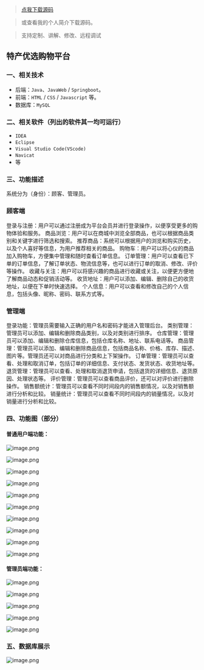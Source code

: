 > [点我下载源码](https://www.notmaker.com/detail/cb9f67d262344f069622e543dc517eda/ghp20250322) 


> 或查看我的个人简介下载源码。

> 支持定制、讲解、修改、远程调试


## 特产优选购物平台

### 一、相关技术
- 后端：`Java`、`JavaWeb` / `Springboot`。
- 前端：`HTML` / `CSS` / `Javascript` 等。
- 数据库：`MySQL`

### 二、相关软件（列出的软件其一均可运行）
- `IDEA`
- `Eclipse`
- `Visual Studio Code(VScode)`
- `Navicat`
- 等

### 三、功能描述
系统分为（身份）：顾客、管理员。

### 顾客端
登录与注册：用户可以通过注册成为平台会员并进行登录操作，以便享受更多的购物体验和服务。
商品浏览：用户可以在商城中浏览全部商品，也可以根据商品类别和关键字进行筛选和搜索。
推荐商品：系统可以根据用户的浏览和购买历史，以及个人喜好等信息，为用户推荐相关的商品。
购物车：用户可以将心仪的商品加入购物车，方便集中管理和随时查看订单信息。
订单管理：用户可以查看已下单的订单信息，了解订单状态、物流信息等，也可以进行订单的取消、修改、评价等操作。
收藏与关注：用户可以将感兴趣的商品进行收藏或关注，以便更方便地了解商品动态和促销活动等。
收货地址：用户可以添加、编辑、删除自己的收货地址，以便在下单时快速选择。
个人信息：用户可以查看和修改自己的个人信息，包括头像、昵称、密码、联系方式等。


### 管理端
登录功能：管理员需要输入正确的用户名和密码才能进入管理后台。
类别管理：管理员可以添加、编辑和删除商品类别，以及对类别进行排序。
仓库管理：管理员可以添加、编辑和删除仓库信息，包括仓库名称、地址、联系电话等。
商品管理：管理员可以添加、编辑和删除商品信息，包括商品名称、价格、库存、描述、图片等。管理员还可以对商品进行分类和上下架操作。
订单管理：管理员可以查看、处理和取消订单，包括订单的详细信息、支付状态、发货状态、收货地址等。
退货管理：管理员可以查看、处理和取消退货申请，包括退货的详细信息、退货原因、处理状态等。
评价管理：管理员可以查看商品评价，还可以对评价进行删除操作。
销售额统计：管理员可以查看不同时间段内的销售额情况，以及对销售额进行分析和比较。
销量统计：管理员可以查看不同时间段内的销量情况，以及对销量进行分析和比较。

### 四、功能图（部分）

#### 普通用户端功能：
![image.png](https://store.ptcc9.top/notmaker/user_upload/ba15bc64d0b24c178659372c9c4386bd/2024-02-26%2021:23:51_image.png)

![image.png](https://store.ptcc9.top/notmaker/user_upload/ba15bc64d0b24c178659372c9c4386bd/2024-02-26%2021:25:25_image.png)

![image.png](https://store.ptcc9.top/notmaker/user_upload/ba15bc64d0b24c178659372c9c4386bd/2024-02-26%2021:09:06_image.png)

![image.png](https://store.ptcc9.top/notmaker/user_upload/ba15bc64d0b24c178659372c9c4386bd/2024-02-26%2021:09:10_image.png)

![image.png](https://store.ptcc9.top/notmaker/user_upload/ba15bc64d0b24c178659372c9c4386bd/2024-02-26%2021:09:14_image.png)

![image.png](https://store.ptcc9.top/notmaker/user_upload/ba15bc64d0b24c178659372c9c4386bd/2024-02-26%2021:09:19_image.png)

![image.png](https://store.ptcc9.top/notmaker/user_upload/ba15bc64d0b24c178659372c9c4386bd/2024-02-26%2021:09:23_image.png)

![image.png](https://store.ptcc9.top/notmaker/user_upload/ba15bc64d0b24c178659372c9c4386bd/2024-02-26%2021:09:28_image.png)

![image.png](https://store.ptcc9.top/notmaker/user_upload/ba15bc64d0b24c178659372c9c4386bd/2024-02-26%2021:09:33_image.png)

![image.png](https://store.ptcc9.top/notmaker/user_upload/ba15bc64d0b24c178659372c9c4386bd/2024-02-26%2021:09:37_image.png)

#### 管理员端功能：
![image.png](https://store.ptcc9.top/notmaker/user_upload/ba15bc64d0b24c178659372c9c4386bd/2024-02-26%2021:26:37_image.png)

![image.png](https://store.ptcc9.top/notmaker/user_upload/ba15bc64d0b24c178659372c9c4386bd/2024-02-26%2021:09:46_image.png)

![image.png](https://store.ptcc9.top/notmaker/user_upload/ba15bc64d0b24c178659372c9c4386bd/2024-02-26%2021:09:50_image.png)

![image.png](https://store.ptcc9.top/notmaker/user_upload/ba15bc64d0b24c178659372c9c4386bd/2024-02-26%2021:09:53_image.png)

![image.png](https://store.ptcc9.top/notmaker/user_upload/ba15bc64d0b24c178659372c9c4386bd/2024-02-26%2021:09:57_image.png)

### 五、数据库展示
![image.png](https://store.ptcc9.top/notmaker/user_upload/ba15bc64d0b24c178659372c9c4386bd/2024-02-26%2021:30:43_image.png)


